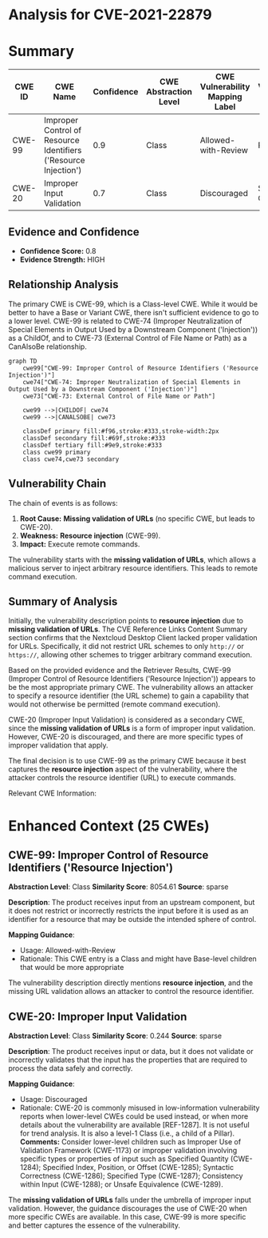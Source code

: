 # Analysis for CVE-2021-22879

# Summary
| CWE ID | CWE Name | Confidence | CWE Abstraction Level | CWE Vulnerability Mapping Label | CWE-Vulnerability Mapping Notes |
|---|---|---|---|---|---|
| CWE-99 | Improper Control of Resource Identifiers ('Resource Injection') | 0.9 | Class | Allowed-with-Review | Primary CWE |
| CWE-20 | Improper Input Validation | 0.7 | Class | Discouraged | Secondary Candidate |

## Evidence and Confidence

*   **Confidence Score:** 0.8
*   **Evidence Strength:** HIGH

## Relationship Analysis
The primary CWE is CWE-99, which is a Class-level CWE. While it would be better to have a Base or Variant CWE, there isn't sufficient evidence to go to a lower level. CWE-99 is related to CWE-74 (Improper Neutralization of Special Elements in Output Used by a Downstream Component ('Injection')) as a ChildOf, and to CWE-73 (External Control of File Name or Path) as a CanAlsoBe relationship.

```mermaid
graph TD
    cwe99["CWE-99: Improper Control of Resource Identifiers ('Resource Injection')"]
    cwe74["CWE-74: Improper Neutralization of Special Elements in Output Used by a Downstream Component ('Injection')"]
    cwe73["CWE-73: External Control of File Name or Path"]

    cwe99 -->|CHILDOF| cwe74
    cwe99 -->|CANALSOBE| cwe73

    classDef primary fill:#f96,stroke:#333,stroke-width:2px
    classDef secondary fill:#69f,stroke:#333
    classDef tertiary fill:#9e9,stroke:#333
    class cwe99 primary
    class cwe74,cwe73 secondary
```

## Vulnerability Chain
The chain of events is as follows:

1.  **Root Cause:** **Missing validation of URLs** (no specific CWE, but leads to CWE-20).
2.  **Weakness:** **Resource injection** (CWE-99).
3.  **Impact:** Execute remote commands.

The vulnerability starts with the **missing validation of URLs**, which allows a malicious server to inject arbitrary resource identifiers. This leads to remote command execution.

## Summary of Analysis
Initially, the vulnerability description points to **resource injection** due to **missing validation of URLs**. The CVE Reference Links Content Summary section confirms that the Nextcloud Desktop Client lacked proper validation for URLs. Specifically, it did not restrict URL schemes to only `http://` or `https://`, allowing other schemes to trigger arbitrary command execution.

Based on the provided evidence and the Retriever Results, CWE-99 (Improper Control of Resource Identifiers ('Resource Injection')) appears to be the most appropriate primary CWE. The vulnerability allows an attacker to specify a resource identifier (the URL scheme) to gain a capability that would not otherwise be permitted (remote command execution).

CWE-20 (Improper Input Validation) is considered as a secondary CWE, since the **missing validation of URLs** is a form of improper input validation. However, CWE-20 is discouraged, and there are more specific types of improper validation that apply.

The final decision is to use CWE-99 as the primary CWE because it best captures the **resource injection** aspect of the vulnerability, where the attacker controls the resource identifier (URL) to execute commands.

Relevant CWE Information:

# Enhanced Context (25 CWEs)

## CWE-99: Improper Control of Resource Identifiers ('Resource Injection')
**Abstraction Level**: Class
**Similarity Score**: 8054.61
**Source**: sparse

**Description**:
The product receives input from an upstream component, but it does not restrict or incorrectly restricts the input before it is used as an identifier for a resource that may be outside the intended sphere of control.

**Mapping Guidance**:
- Usage: Allowed-with-Review
- Rationale: This CWE entry is a Class and might have Base-level children that would be more appropriate

The vulnerability description directly mentions **resource injection**, and the missing URL validation allows an attacker to control the resource identifier.

## CWE-20: Improper Input Validation
**Abstraction Level**: Class
**Similarity Score**: 0.244
**Source**: sparse

**Description**:
The product receives input or data, but it does
        not validate or incorrectly validates that the input has the
        properties that are required to process the data safely and
        correctly.

**Mapping Guidance**:
- Usage: Discouraged
- Rationale: CWE-20 is commonly misused in low-information vulnerability reports when lower-level CWEs could be used instead, or when more details about the vulnerability are available [REF-1287]. It is not useful for trend analysis. It is also a level-1 Class (i.e., a child of a Pillar).
**Comments:** Consider lower-level children such as Improper Use of Validation Framework (CWE-1173) or improper validation involving specific types or properties of input such as Specified Quantity (CWE-1284); Specified Index, Position, or Offset (CWE-1285); Syntactic Correctness (CWE-1286); Specified Type (CWE-1287); Consistency within Input (CWE-1288); or Unsafe Equivalence (CWE-1289).

The **missing validation of URLs** falls under the umbrella of improper input validation. However, the guidance discourages the use of CWE-20 when more specific CWEs are available. In this case, CWE-99 is more specific and better captures the essence of the vulnerability.